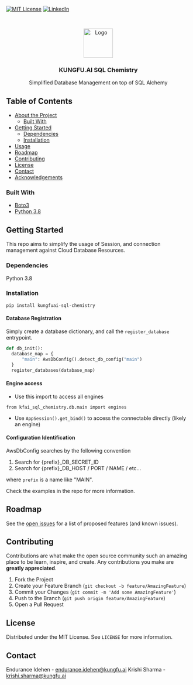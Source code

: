 <!-- PROJECT SHIELDS -->
<!--
*** I'm using markdown "reference style" links for readability.
*** Reference links are enclosed in brackets [ ] instead of parentheses ( ).
*** See the bottom of this document for the declaration of the reference variables
*** for contributors-url, forks-url, etc. This is an optional, concise syntax you may use.
*** https://www.markdownguide.org/basic-syntax/#reference-style-links
-->
[![MIT License][license-shield]][license-url]
[![LinkedIn][linkedin-shield]][linkedin-url]



<!-- PROJECT LOGO -->
<br />
<p align="center">
  <a href="https://www.linkedin.com/company/kungfuai/">
    <img src="https://www.kungfu.ai/wp-content/uploads/2020/06/kungfu-lockup-variant-1.png" alt="Logo" width="80" height="80">
  </a>

<h3 align="center">KUNGFU.AI SQL Chemistry</h3>

  <p align="center">
    Simplified Database Management on top of SQL Alchemy
    <br />
  </p>
</p>



<!-- TABLE OF CONTENTS -->
## Table of Contents

* [About the Project](#about-the-project)
    * [Built With](#built-with)
* [Getting Started](#getting-started)
    * [Dependencies](#dependencies)
    * [Installation](#installation)
* [Usage](#usage)
* [Roadmap](#roadmap)
* [Contributing](#contributing)
* [License](#license)
* [Contact](#contact)
* [Acknowledgements](#acknowledgements)

### Built With
* [Boto3](https://boto3.amazonaws.com/v1/documentation/api/latest/index.html)
* [Python 3.8](https://www.python.org/)



<!-- GETTING STARTED -->
## Getting Started

This repo aims to simplify the usage of Session, and connection management against Cloud Database Resources.

### Dependencies
Python 3.8

### Installation

`pip install kungfuai-sql-chemistry`

#### Database Registration
Simply create a database dictionary, and call the `register_database` entrypoint.

```python
def db_init():
  database_map = {
      "main": AwsDbConfig().detect_db_config("main")
  }
  register_databases(database_map)
```

#### Engine access
- Use this import to access all engines
```
from kfai_sql_chemistry.db.main import engines
```


- Use `AppSession().get_bind()` to access the connectable directly (likely an engine)


#### Configuration Identification
AwsDbConfig searches by the following convention

1. Search for {prefix}_DB_SECRET_ID
2. Search for {prefix}_DB_HOST / PORT / NAME / etc...

where `prefix` is a name like "MAIN". 

Check the examples in the repo for more information.


<!-- ROADMAP -->
## Roadmap

See the [open issues](https://github.com/kungfuai/sql-chemistry/issues) for a list of proposed features (and known issues).


<!-- CONTRIBUTING -->
## Contributing

Contributions are what make the open source community such an amazing place to be learn, inspire, and create. Any contributions you make are **greatly appreciated**.

1. Fork the Project
2. Create your Feature Branch (`git checkout -b feature/AmazingFeature`)
3. Commit your Changes (`git commit -m 'Add some AmazingFeature'`)
4. Push to the Branch (`git push origin feature/AmazingFeature`)
5. Open a Pull Request



<!-- LICENSE -->
## License

Distributed under the MIT License. See `LICENSE` for more information.



<!-- CONTACT -->
## Contact

Endurance Idehen - endurance.idehen@kungfu.ai
Krishi Sharma - krishi.sharma@kungfu.ai



<!-- MARKDOWN LINKS & IMAGES -->
<!-- https://www.markdownguide.org/basic-syntax/#reference-style-links -->
[license-shield]: https://img.shields.io/github/license/othneildrew/Best-README-Template.svg?style=flat-square
[license-url]: https://github.com/kungfuai/env/blob/master/LICENSE
[linkedin-shield]: https://img.shields.io/badge/-LinkedIn-black.svg?style=flat-square&logo=linkedin&colorB=555
[linkedin-url]: https://www.linkedin.com/company/kungfuai/
[product-screenshot]: images/screenshot.png
